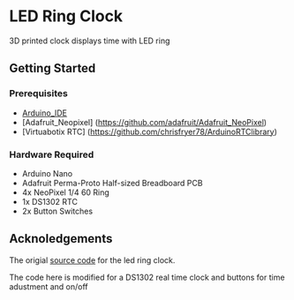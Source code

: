 # LED Ring Clock

3D printed clock displays time with LED ring

## Getting Started


### Prerequisites
* [Arduino_IDE](https://www.arduino.cc/en/Main/Software)
* [Adafruit_Neopixel] (https://github.com/adafruit/Adafruit_NeoPixel)
* [Virtuabotix RTC] (https://github.com/chrisfryer78/ArduinoRTClibrary)

### Hardware Required 
* Arduino Nano
* Adafruit Perma-Proto Half-sized Breadboard PCB
* 4x NeoPixel 1/4 60 Ring
* 1x DS1302 RTC
* 2x Button Switches


## Acknoledgements 
The origial [source code](https://github.com/andydoro/NeoPixel-60-Ring-Clock) for the led ring clock.

The code here is modified for a DS1302 real time clock and buttons for time adustment and on/off
